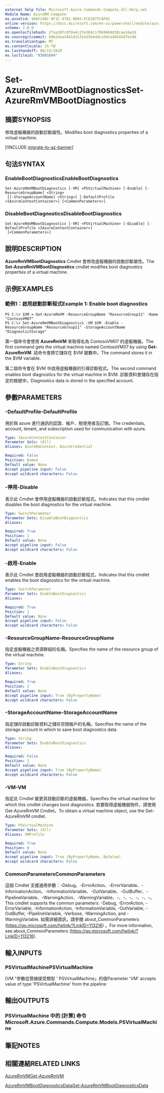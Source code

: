```yaml
---
external help file: Microsoft.Azure.Commands.Compute.dll-Help.xml
Module Name: AzureRM.Compute
ms.assetid: 9A6F140C-9F1C-4701-9603-FC6107FCAF92
online version: https://docs.microsoft.com/en-us/powershell/module/azurerm.compute/set-azurermvmbootdiagnostics
schema: 2.0.0
ms.openlocfilehash: 2faa28fc0f0e4c27e384c178b96b8d38cae16a3d
ms.sourcegitcommit: b9b2dea3441d1532a5564ddca3dced45424fe2d6
ms.translationtype: MT
ms.contentlocale: zh-TW
ms.lasthandoff: 08/15/2020
ms.locfileid: "93801694"
---
```

# <span data-ttu-id="b3799-101">Set-AzureRmVMBootDiagnostics</span><span class="sxs-lookup"><span data-stu-id="b3799-101">Set-AzureRmVMBootDiagnostics</span></span>

## <span data-ttu-id="b3799-102">摘要</span><span class="sxs-lookup"><span data-stu-id="b3799-102">SYNOPSIS</span></span>
<span data-ttu-id="b3799-103">修改虛擬機器的啟動診斷屬性。</span><span class="sxs-lookup"><span data-stu-id="b3799-103">Modifies boot diagnostics properties of a virtual machine.</span></span>

[!INCLUDE [migrate-to-az-banner](../../includes/migrate-to-az-banner.md)]

## <span data-ttu-id="b3799-104">句法</span><span class="sxs-lookup"><span data-stu-id="b3799-104">SYNTAX</span></span>

### <span data-ttu-id="b3799-105">EnableBootDiagnostics</span><span class="sxs-lookup"><span data-stu-id="b3799-105">EnableBootDiagnostics</span></span>
```
Set-AzureRmVMBootDiagnostics [-VM] <PSVirtualMachine> [-Enable] [-ResourceGroupName] <String>
 [[-StorageAccountName] <String>] [-DefaultProfile <IAzureContextContainer>] [<CommonParameters>]
```

### <span data-ttu-id="b3799-106">DisableBootDiagnostics</span><span class="sxs-lookup"><span data-stu-id="b3799-106">DisableBootDiagnostics</span></span>
```
Set-AzureRmVMBootDiagnostics [-VM] <PSVirtualMachine> [-Disable] [-DefaultProfile <IAzureContextContainer>]
 [<CommonParameters>]
```

## <span data-ttu-id="b3799-107">說明</span><span class="sxs-lookup"><span data-stu-id="b3799-107">DESCRIPTION</span></span>
<span data-ttu-id="b3799-108">**AzureRmVMBootDiagnostics** Cmdlet 會修改虛擬機器的啟動診斷屬性。</span><span class="sxs-lookup"><span data-stu-id="b3799-108">The **Set-AzureRmVMBootDiagnostics** cmdlet modifies boot diagnostics properties of a virtual machine.</span></span>

## <span data-ttu-id="b3799-109">示例</span><span class="sxs-lookup"><span data-stu-id="b3799-109">EXAMPLES</span></span>

### <span data-ttu-id="b3799-110">範例1：啟用啟動診斷程式</span><span class="sxs-lookup"><span data-stu-id="b3799-110">Example 1: Enable boot diagnostics</span></span>
```
PS C:\> $VM = Get-AzureRmVM -ResourceGroupName "ResourceGroup11" -Name "ContosoVM07"
PS C:\> Set-AzureRmVMBootDiagnostics -VM $VM -Enable -ResourceGroupName "ResourceGroup11" -StorageAccountName "DiagnosticStorage"
```

<span data-ttu-id="b3799-111">第一個命令會使用 **AzureRmVM** 來取得名為 ContosoVM07 的虛擬機器。</span><span class="sxs-lookup"><span data-stu-id="b3799-111">The first command gets the virtual machine named ContosoVM07 by using **Get-AzureRmVM**.</span></span>
<span data-ttu-id="b3799-112">該命令會將它儲存在 $VM 變數中。</span><span class="sxs-lookup"><span data-stu-id="b3799-112">The command stores it in the $VM variable.</span></span>

<span data-ttu-id="b3799-113">第二個命令會在 $VM 中啟用虛擬機器的引導診斷程式。</span><span class="sxs-lookup"><span data-stu-id="b3799-113">The second command enables boot diagnostics for the virtual machine in $VM.</span></span>
<span data-ttu-id="b3799-114">診斷資料會儲存在指定的帳號中。</span><span class="sxs-lookup"><span data-stu-id="b3799-114">Diagnostics data is stored in the specified account.</span></span>

## <span data-ttu-id="b3799-115">參數</span><span class="sxs-lookup"><span data-stu-id="b3799-115">PARAMETERS</span></span>

### <span data-ttu-id="b3799-116">-DefaultProfile</span><span class="sxs-lookup"><span data-stu-id="b3799-116">-DefaultProfile</span></span>
<span data-ttu-id="b3799-117">用於與 azure 進行通訊的認證、帳戶、租使用者及訂閱。</span><span class="sxs-lookup"><span data-stu-id="b3799-117">The credentials, account, tenant, and subscription used for communication with azure.</span></span>

```yaml
Type: IAzureContextContainer
Parameter Sets: (All)
Aliases: AzureRmContext, AzureCredential

Required: False
Position: Named
Default value: None
Accept pipeline input: False
Accept wildcard characters: False
```

### <span data-ttu-id="b3799-118">-停用</span><span class="sxs-lookup"><span data-stu-id="b3799-118">-Disable</span></span>
<span data-ttu-id="b3799-119">表示此 Cmdlet 會停用虛擬機器的啟動診斷程式。</span><span class="sxs-lookup"><span data-stu-id="b3799-119">Indicates that this cmdlet disables the boot diagnostics for the virtual machine.</span></span>

```yaml
Type: SwitchParameter
Parameter Sets: DisableBootDiagnostics
Aliases: 

Required: True
Position: 1
Default value: None
Accept pipeline input: False
Accept wildcard characters: False
```

### <span data-ttu-id="b3799-120">-啟用</span><span class="sxs-lookup"><span data-stu-id="b3799-120">-Enable</span></span>
<span data-ttu-id="b3799-121">表示此 Cmdlet 會啟用虛擬機器的啟動診斷程式。</span><span class="sxs-lookup"><span data-stu-id="b3799-121">Indicates that this cmdlet enables the boot diagnostics for the virtual machine.</span></span>

```yaml
Type: SwitchParameter
Parameter Sets: EnableBootDiagnostics
Aliases: 

Required: True
Position: 1
Default value: None
Accept pipeline input: False
Accept wildcard characters: False
```

### <span data-ttu-id="b3799-122">-ResourceGroupName</span><span class="sxs-lookup"><span data-stu-id="b3799-122">-ResourceGroupName</span></span>
<span data-ttu-id="b3799-123">指定虛擬機器之資源群組的名稱。</span><span class="sxs-lookup"><span data-stu-id="b3799-123">Specifies the name of the resource group of the virtual machine.</span></span>

```yaml
Type: String
Parameter Sets: EnableBootDiagnostics
Aliases: 

Required: True
Position: 2
Default value: None
Accept pipeline input: True (ByPropertyName)
Accept wildcard characters: False
```

### <span data-ttu-id="b3799-124">-StorageAccountName</span><span class="sxs-lookup"><span data-stu-id="b3799-124">-StorageAccountName</span></span>
<span data-ttu-id="b3799-125">指定儲存啟動診斷資料之儲存空間帳戶的名稱。</span><span class="sxs-lookup"><span data-stu-id="b3799-125">Specifies the name of the storage account in which to save boot diagnostics data.</span></span>

```yaml
Type: String
Parameter Sets: EnableBootDiagnostics
Aliases: 

Required: False
Position: 3
Default value: None
Accept pipeline input: True (ByPropertyName)
Accept wildcard characters: False
```

### <span data-ttu-id="b3799-126">-VM</span><span class="sxs-lookup"><span data-stu-id="b3799-126">-VM</span></span>
<span data-ttu-id="b3799-127">指定此 Cmdlet 變更其啟動診斷的虛擬機器。</span><span class="sxs-lookup"><span data-stu-id="b3799-127">Specifies the virtual machine for which this cmdlet changes boot diagnostics.</span></span>
<span data-ttu-id="b3799-128">若要取得虛擬機器物件，請使用 Get-AzureRmVM Cmdlet。</span><span class="sxs-lookup"><span data-stu-id="b3799-128">To obtain a virtual machine object, use the Get-AzureRmVM cmdlet.</span></span>

```yaml
Type: PSVirtualMachine
Parameter Sets: (All)
Aliases: VMProfile

Required: True
Position: 0
Default value: None
Accept pipeline input: True (ByPropertyName, ByValue)
Accept wildcard characters: False
```

### <span data-ttu-id="b3799-129">CommonParameters</span><span class="sxs-lookup"><span data-stu-id="b3799-129">CommonParameters</span></span>
<span data-ttu-id="b3799-130">這個 Cmdlet 支援通用參數：-Debug、-ErrorAction、-ErrorVariable、-InformationAction、-InformationVariable、-OutVariable、-OutBuffer、-PipelineVariable、-WarningAction、-WarningVariable、-、-、-、-、-、-。</span><span class="sxs-lookup"><span data-stu-id="b3799-130">This cmdlet supports the common parameters: -Debug, -ErrorAction, -ErrorVariable, -InformationAction, -InformationVariable, -OutVariable, -OutBuffer, -PipelineVariable, -Verbose, -WarningAction, and -WarningVariable.</span></span> <span data-ttu-id="b3799-131">如需詳細資訊，請參閱 about_CommonParameters (https://go.microsoft.com/fwlink/?LinkID=113216) 。</span><span class="sxs-lookup"><span data-stu-id="b3799-131">For more information, see about_CommonParameters (https://go.microsoft.com/fwlink/?LinkID=113216).</span></span>

## <span data-ttu-id="b3799-132">輸入</span><span class="sxs-lookup"><span data-stu-id="b3799-132">INPUTS</span></span>

### <span data-ttu-id="b3799-133">PSVirtualMachine</span><span class="sxs-lookup"><span data-stu-id="b3799-133">PSVirtualMachine</span></span>
<span data-ttu-id="b3799-134">[VM "參數從管線接受類型 ' PSVirtualMachine」的值</span><span class="sxs-lookup"><span data-stu-id="b3799-134">Parameter 'VM' accepts value of type 'PSVirtualMachine' from the pipeline</span></span>

## <span data-ttu-id="b3799-135">輸出</span><span class="sxs-lookup"><span data-stu-id="b3799-135">OUTPUTS</span></span>

### <span data-ttu-id="b3799-136">PSVirtualMachine 中的 [計算] 命令</span><span class="sxs-lookup"><span data-stu-id="b3799-136">Microsoft.Azure.Commands.Compute.Models.PSVirtualMachine</span></span>

## <span data-ttu-id="b3799-137">筆記</span><span class="sxs-lookup"><span data-stu-id="b3799-137">NOTES</span></span>

## <span data-ttu-id="b3799-138">相關連結</span><span class="sxs-lookup"><span data-stu-id="b3799-138">RELATED LINKS</span></span>

[<span data-ttu-id="b3799-139">AzureRmVM</span><span class="sxs-lookup"><span data-stu-id="b3799-139">Get-AzureRmVM</span></span>](./Get-AzureRmVM.md)

[<span data-ttu-id="b3799-140">AzureRmVMBootDiagnosticsData</span><span class="sxs-lookup"><span data-stu-id="b3799-140">Get-AzureRmVMBootDiagnosticsData</span></span>](./Get-AzureRmVMBootDiagnosticsData.md)


